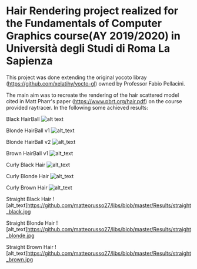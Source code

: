 # Hair Rendering project realized for the Fundamentals of Computer Graphics course(AY 2019/2020) in Università degli Studi di Roma La Sapienza
This project was done extending the original yocoto libray (https://github.com/xelatihy/yocto-gl) owned by Professor Fabio Pellacini.

The main aim was to recreate the rendering of the hair scattered model cited in Matt Pharr's paper (https://www.pbrt.org/hair.pdf) on the
course provided raytracer. In the following some achieved results:

Black HairBall
![alt text](https://github.com/matteorusso27/libs/blob/master/Results/black_paper_floor.jpg)

Blonde HairBall v1
![alt_text](https://github.com/matteorusso27/libs/blob/master/Results/blonde_01_floor.jpg)

Blonde HairBall v2
![alt_text](https://github.com/matteorusso27/libs/blob/master/Results/blonde_paper_floor.jpg)

Brown HairBall v1
![alt_text](https://github.com/matteorusso27/libs/blob/master/Results/brown_paper_floor.jpg)

Curly Black Hair
![alt_text](https://github.com/matteorusso27/libs/blob/master/Results/natural_black.jpg)

Curly Blonde Hair
![alt_text](https://github.com/matteorusso27/libs/blob/master/Results/natural_blonde.jpg)

Curly Brown Hair
![alt_text](https://github.com/matteorusso27/libs/blob/master/Results/natural_brown.jpg)

Straight Black Hair
![alt_text]https://github.com/matteorusso27/libs/blob/master/Results/straight_black.jpg

Straight Blonde Hair
![alt_text]https://github.com/matteorusso27/libs/blob/master/Results/straight_blonde.jpg

Straight Brown Hair
![alt_text]https://github.com/matteorusso27/libs/blob/master/Results/straight_brown.jpg
